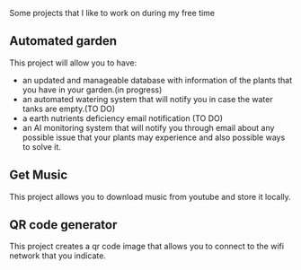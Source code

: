 Some projects that I like to work on during my free time

## Automated garden
This project will allow you to have:
- an updated and manageable database with information of the plants that you have in your garden.(in progress)
- an automated watering system that will notify you in case the water tanks are empty.(TO DO)
- a earth nutrients deficiency email notification (TO DO)
- an AI monitoring system that will notify you through email about any possible issue that your plants may experience and also possible ways to solve it.

## Get Music
This project allows you to download music from youtube and store it locally.

## QR code generator
This project creates a qr code image that allows you to connect to the wifi network that you indicate.

